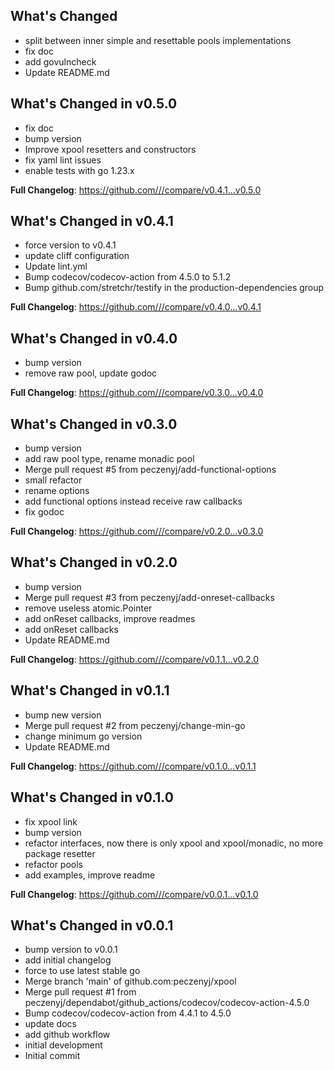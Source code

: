 ## What's Changed
* split between inner simple and resettable pools implementations
* fix doc
* add govulncheck
* Update README.md

## What's Changed in v0.5.0
* fix doc
* bump version
* Improve xpool resetters and constructors
* fix yaml lint issues
* enable tests with go 1.23.x

**Full Changelog**: https://github.com///compare/v0.4.1...v0.5.0

## What's Changed in v0.4.1
* force version to v0.4.1
* update cliff configuration
* Update lint.yml
* Bump codecov/codecov-action from 4.5.0 to 5.1.2
* Bump github.com/stretchr/testify in the production-dependencies group

**Full Changelog**: https://github.com///compare/v0.4.0...v0.4.1

## What's Changed in v0.4.0
* bump version
* remove raw pool, update godoc

**Full Changelog**: https://github.com///compare/v0.3.0...v0.4.0

## What's Changed in v0.3.0
* bump version
* add raw pool type, rename monadic pool
* Merge pull request #5 from peczenyj/add-functional-options
* small refactor
* rename options
* add functional options instead receive raw callbacks
* fix godoc

**Full Changelog**: https://github.com///compare/v0.2.0...v0.3.0

## What's Changed in v0.2.0
* bump version
* Merge pull request #3 from peczenyj/add-onreset-callbacks
* remove useless atomic.Pointer
* add onReset callbacks, improve readmes
* add onReset callbacks
* Update README.md

**Full Changelog**: https://github.com///compare/v0.1.1...v0.2.0

## What's Changed in v0.1.1
* bump new version
* Merge pull request #2 from peczenyj/change-min-go
* change minimum go version
* Update README.md

**Full Changelog**: https://github.com///compare/v0.1.0...v0.1.1

## What's Changed in v0.1.0
* fix xpool link
* bump version
* refactor interfaces, now there is only xpool and xpool/monadic, no more package resetter
* refactor pools
* add examples, improve readme

**Full Changelog**: https://github.com///compare/v0.0.1...v0.1.0

## What's Changed in v0.0.1
* bump version to v0.0.1
* add initial changelog
* force to use latest stable go
* Merge branch 'main' of github.com:peczenyj/xpool
* Merge pull request #1 from peczenyj/dependabot/github_actions/codecov/codecov-action-4.5.0
* Bump codecov/codecov-action from 4.4.1 to 4.5.0
* update docs
* add github workflow
* initial development
* Initial commit

<!-- generated by git-cliff -->

